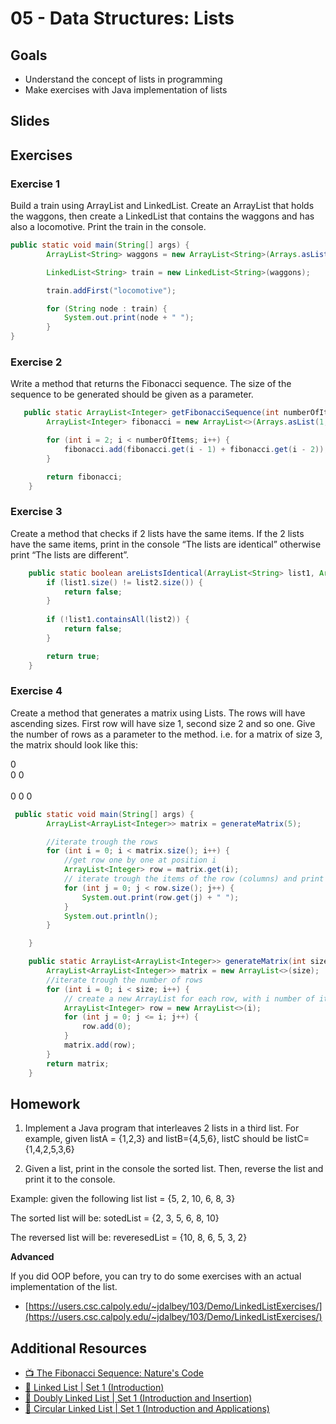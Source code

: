 # 05 - Data Structures: Lists

<Teacher name="Anca"></Teacher>

## Goals
- Understand the concept of lists in programming
- Make exercises with Java implementation of lists

## Slides

<GoogleSlides src="https://docs.google.com/presentation/d/e/2PACX-1vSr6F6309N3wBgzfe9wGyP-vbW7q794IycXIBDTG0yUwONrLYB3Z3S0EoDnv3-B4D0vOqb8pFLU6Zgp/embed?start=false&loop=false&delayms=3000"></GoogleSlides>

## Exercises

### Exercise 1
Build a train using ArrayList and LinkedList. Create an ArrayList that holds the waggons, then create a LinkedList that contains the waggons and has also a locomotive. Print the train in the console.

```java
public static void main(String[] args) {
        ArrayList<String> waggons = new ArrayList<String>(Arrays.asList("wagon1", "wagon2", "wagon3"));

        LinkedList<String> train = new LinkedList<String>(waggons);

        train.addFirst("locomotive");

        for (String node : train) {
            System.out.print(node + " ");
        }
}
```

### Exercise 2
Write a method that returns the Fibonacci sequence. The size of the sequence to be generated should be given as a parameter.

```java
   public static ArrayList<Integer> getFibonacciSequence(int numberOfItems) {
        ArrayList<Integer> fibonacci = new ArrayList<>(Arrays.asList(1,1));

        for (int i = 2; i < numberOfItems; i++) {
            fibonacci.add(fibonacci.get(i - 1) + fibonacci.get(i - 2));
        }

        return fibonacci;
    }
```

### Exercise 3
Create a method that checks if 2 lists have the same items.
If the 2 lists have the same items, print in the console “The lists are identical” otherwise print “The lists are different”.

```java
    public static boolean areListsIdentical(ArrayList<String> list1, ArrayList<String> list2) {
        if (list1.size() != list2.size()) {
            return false;
        }
        
        if (!list1.containsAll(list2)) {
            return false;
        }

        return true;
    }
```

### Exercise 4
Create a method that generates a matrix using Lists. The rows will have ascending sizes.
First row will have size 1, second size 2 and so one. Give the number of rows as a parameter to the method. 
i.e. for a matrix of size 3, the matrix should look like this:

0<br/>
0 0 <br/>   
0 0 0 <br/>

```java
 public static void main(String[] args) {
        ArrayList<ArrayList<Integer>> matrix = generateMatrix(5);

        //iterate trough the rows
        for (int i = 0; i < matrix.size(); i++) {
            //get row one by one at position i
            ArrayList<Integer> row = matrix.get(i);
            // iterate trough the items of the row (columns) and print
            for (int j = 0; j < row.size(); j++) {
                System.out.print(row.get(j) + " ");
            }
            System.out.println();
        }

    }

    public static ArrayList<ArrayList<Integer>> generateMatrix(int size) {
        ArrayList<ArrayList<Integer>> matrix = new ArrayList<>(size);
        //iterate trough the number of rows
        for (int i = 0; i < size; i++) {
            // create a new ArrayList for each row, with i number of items
            ArrayList<Integer> row = new ArrayList<>(i);
            for (int j = 0; j <= i; j++) {
                row.add(0);
            }
            matrix.add(row);
        }
        return matrix;
    }

```

## Homework
1. Implement a Java program that interleaves 2 lists in a third list.
For example, given listA = {1,2,3} and listB={4,5,6}, listC should be listC={1,4,2,5,3,6}

2. Given a list, print in the console the sorted list. Then, reverse the list and print it to the console.

Example:  given the following list
list = {5, 2, 10, 6, 8, 3}

The sorted list will be:
sotedList = {2, 3, 5, 6, 8, 10}

The reversed list will be:
reveresedList = {10, 8, 6, 5, 3, 2}

**Advanced**

If you did OOP before, you can try to do some exercises with an actual implementation of the list. 
- [https://users.csc.calpoly.edu/~jdalbey/103/Demo/LinkedListExercises/](https://users.csc.calpoly.edu/~jdalbey/103/Demo/LinkedListExercises/)

## Additional Resources
- [📺 The Fibonacci Sequence: Nature's Code](https://www.youtube.com/watch?v=wTlw7fNcO-0)
- [📖 Linked List | Set 1 (Introduction)](https://www.geeksforgeeks.org/linked-list-set-1-introduction/)
- [📖 Doubly Linked List | Set 1 (Introduction and Insertion)](https://www.geeksforgeeks.org/doubly-linked-list/)
- [📖 Circular Linked List | Set 1 (Introduction and Applications)](https://www.geeksforgeeks.org/circular-linked-list/)

